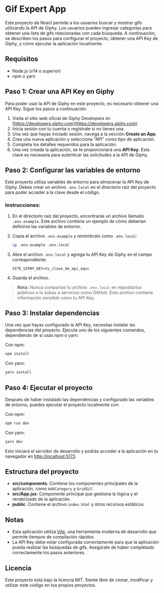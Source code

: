 # Gif Expert App

Este proyecto de React permite a los usuarios buscar y mostrar gifs utilizando la API de Giphy. Los usuarios pueden ingresar categorías para obtener una lista de gifs relacionadas con cada búsqueda. A continuación, se describen los pasos para configurar el proyecto, obtener una API Key de Giphy, y cómo ejecutar la aplicación localmente.

## Requisitos

- Node.js (v14 o superior)
- npm o yarn

## Paso 1: Crear una API Key en Giphy

Para poder usar la API de Giphy en este proyecto, es necesario obtener una API Key. Sigue los pasos a continuación:

1. Visita el sitio web oficial de Giphy Developers en [https://developers.giphy.com](https://developers.giphy.com).
2. Inicia sesión con tu cuenta o regístrate si no tienes una.
3. Una vez que hayas iniciado sesión, navega a la sección **Create an App**.
4. Crea una nueva aplicación y selecciona "API" como tipo de aplicación.
5. Completa los detalles requeridos para la aplicación.
6. Una vez creada la aplicación, se te proporcionará una **API Key**. Esta clave es necesaria para autenticar las solicitudes a la API de Giphy.

## Paso 2: Configurar las variables de entorno

Este proyecto utiliza variables de entorno para almacenar la API Key de Giphy. Debes crear un archivo `.env.local` en el directorio raíz del proyecto para poder acceder a la clave desde el código.

### Instrucciones:

1. En el directorio raíz del proyecto, encontrarás un archivo llamado `.env.example`. Este archivo contiene un ejemplo de cómo deberían definirse las variables de entorno.
   
2. Copia el archivo `.env.example` y renómbralo como `.env.local`:
   ```bash
   cp .env.example .env.local
   ```

3. Abre el archivo `.env.local` y agrega tu API Key de Giphy en el campo correspondiente:
   ```env
   VITE_GIPHY_KEY=tu_clave_de_api_aqui
   ```

4. Guarda el archivo.

> **Nota:** Nunca compartas tu archivo `.env.local` en repositorios públicos o lo subas a servicios como GitHub. Este archivo contiene información sensible como tu API Key.

## Paso 3: Instalar dependencias

Una vez que hayas configurado la API Key, necesitas instalar las dependencias del proyecto. Ejecuta uno de los siguientes comandos, dependiendo de si usas npm o yarn:

Con npm:
```bash
npm install
```

Con yarn:
```bash
yarn install
```

## Paso 4: Ejecutar el proyecto

Después de haber instalado las dependencias y configurado las variables de entorno, puedes ejecutar el proyecto localmente con:

Con npm:
```bash
npm run dev
```

Con yarn:
```bash
yarn dev
```

Esto iniciará el servidor de desarrollo y podrás acceder a la aplicación en tu navegador en [http://localhost:5173](http://localhost:5173).

## Estructura del proyecto

- **src/components**: Contiene los componentes principales de la aplicación, como `AddCategory` y `GridGif`.
- **src/App.jsx**: Componente principal que gestiona la lógica y el renderizado de la aplicación.
- **public**: Contiene el archivo `index.html` y otros recursos estáticos.

## Notas

- Esta aplicación utiliza [Vite](https://vitejs.dev/), una herramienta moderna de desarrollo que permite tiempos de compilación rápidos.
- La API Key debe estar configurada correctamente para que la aplicación pueda realizar las búsquedas de gifs. Asegúrate de haber completado correctamente los pasos anteriores.

## Licencia

Este proyecto está bajo la licencia MIT. Siente libre de clonar, modificar y utilizar este código en tus propios proyectos.
